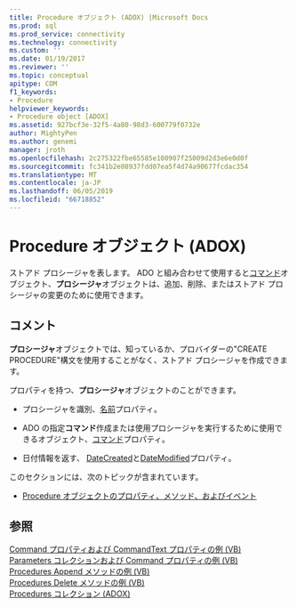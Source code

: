 ```yaml
---
title: Procedure オブジェクト (ADOX) |Microsoft Docs
ms.prod: sql
ms.prod_service: connectivity
ms.technology: connectivity
ms.custom: ''
ms.date: 01/19/2017
ms.reviewer: ''
ms.topic: conceptual
apitype: COM
f1_keywords:
- Procedure
helpviewer_keywords:
- Procedure object [ADOX]
ms.assetid: 927bcf3e-32f5-4a80-98d3-600779f0732e
author: MightyPen
ms.author: genemi
manager: jroth
ms.openlocfilehash: 2c275322fbe65585e100907f25009d2d3e6e0d0f
ms.sourcegitcommit: fc341b2e08937fdd07ea5f4d74a90677fcdac354
ms.translationtype: MT
ms.contentlocale: ja-JP
ms.lasthandoff: 06/05/2019
ms.locfileid: "66718852"
---
```

# <a name="procedure-object-adox"></a>Procedure オブジェクト (ADOX)
ストアド プロシージャを表します。 ADO と組み合わせて使用すると[コマンド](../../../ado/reference/ado-api/command-object-ado.md)オブジェクト、**プロシージャ**オブジェクトは、追加、削除、またはストアド プロシージャの変更のために使用できます。  
  
## <a name="remarks"></a>コメント  
 **プロシージャ**オブジェクトでは、知っているか、プロバイダーの"CREATE PROCEDURE"構文を使用することがなく、ストアド プロシージャを作成できます。  
  
 プロパティを持つ、**プロシージャ**オブジェクトのことができます。  
  
-   プロシージャを識別、[名前](../../../ado/reference/adox-api/name-property-adox.md)プロパティ。  
  
-   ADO の指定**コマンド**作成または使用プロシージャを実行するために使用できるオブジェクト、[コマンド](../../../ado/reference/adox-api/command-property-adox.md)プロパティ。  
  
-   日付情報を返す、 [DateCreated](../../../ado/reference/adox-api/datecreated-property-adox.md)と[DateModified](../../../ado/reference/adox-api/datemodified-property-adox.md)プロパティ。  
  
 このセクションには、次のトピックが含まれています。  
  
-   [Procedure オブジェクトのプロパティ、メソッド、およびイベント](../../../ado/reference/adox-api/procedure-object-properties-methods-and-events.md)  
  
## <a name="see-also"></a>参照  
 [Command プロパティおよび CommandText プロパティの例 (VB)](../../../ado/reference/adox-api/command-and-commandtext-properties-example-vb.md)   
 [Parameters コレクションおよび Command プロパティの例 (VB)](../../../ado/reference/adox-api/parameters-collection-command-property-example-vb.md)   
 [Procedures Append メソッドの例 (VB)](../../../ado/reference/adox-api/procedures-append-method-example-vb.md)   
 [Procedures Delete メソッドの例 (VB)](../../../ado/reference/adox-api/procedures-delete-method-example-vb.md)   
 [Procedures コレクション (ADOX)](../../../ado/reference/adox-api/procedures-collection-adox.md)
